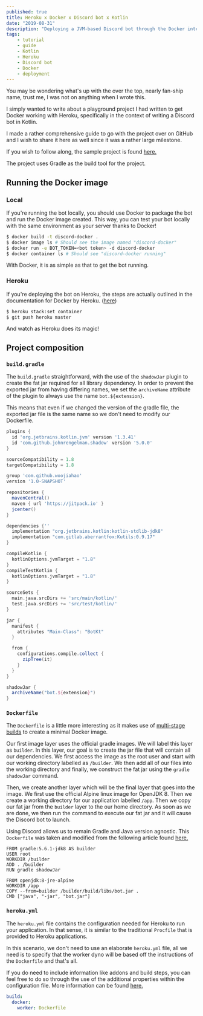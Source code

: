 ```yaml
---
published: true
title: Heroku x Docker x Discord bot x Kotlin
date: "2019-08-31"
description: "Deploying a JVM-based Discord bot through the Docker integration with Heroku"
tags:
    - tutorial
    - guide
    - Kotlin
    - Heroku
    - Discord bot
    - Docker
    - deployment
---
```


You may be wondering what's up with the over the top, nearly fan-ship name, trust me, I was not on anything when I wrote this.

I simply wanted to write about a playground project I had written to get Docker working with Heroku, specifically in the context of writing a Discord bot in Kotlin.

I made a rather comprehensive guide to go with the project over on GitHub and I wish to share it here as well since it was a rather large milestone.

If you wish to follow along, the sample project is found [here.](https://github.com/woojiahao/discord-docker)

The project uses Gradle as the build tool for the project. 

## Running the Docker image
### Local
If you're running the bot locally, you should use Docker to package the bot and run the Docker image created. This way, you can test your bot locally with the same environment as your server thanks to Docker!

```bash
$ docker build -t discord-docker .
$ docker image ls # Should see the image named "discord-docker"
$ docker run -e BOT_TOKEN=<bot token> -d discord-docker
$ docker container ls # Should see "discord-docker running"
```

With Docker, it is as simple as that to get the bot running. 

### Heroku
If you're deploying the bot on Heroku, the steps are actually outlined in the documentation for Docker by Heroku. ([here](https://devcenter.heroku.com/articles/build-docker-images-heroku-yml))

```bash
$ heroku stack:set container
$ git push heroku master
```

And watch as Heroku does its magic!

## Project composition
### `build.gradle`
The `build.gradle` straightforward, with the use of the `shadowJar` plugin to create the fat jar required for all library dependency. In order to prevent the exported jar from having differing names, we set the `archiveName` attribute of the plugin to always use the name `bot.${extension}`.

This means that even if we changed the version of the gradle file, the exported jar file is the same name so we don't need to modify our Dockerfile.

```groovy
plugins {
  id 'org.jetbrains.kotlin.jvm' version '1.3.41'
  id 'com.github.johnrengelman.shadow' version '5.0.0'
}

sourceCompatibility = 1.8
targetCompatibility = 1.8

group 'com.github.woojiahao'
version '1.0-SNAPSHOT'

repositories {
  mavenCentral()
  maven { url 'https://jitpack.io' }
  jcenter()
}

dependencies {''
  implementation "org.jetbrains.kotlin:kotlin-stdlib-jdk8"
  implementation "com.gitlab.aberrantfox:Kutils:0.9.17"
}

compileKotlin {
  kotlinOptions.jvmTarget = "1.8"
}
compileTestKotlin {
  kotlinOptions.jvmTarget = "1.8"
}

sourceSets {
  main.java.srcDirs += 'src/main/kotlin/'
  test.java.srcDirs += 'src/test/kotlin/'
}

jar {
  manifest {
    attributes "Main-Class": "BotKt"
  }

  from {
    configurations.compile.collect {
      zipTree(it)
    }
  }
}

shadowJar {
  archiveName("bot.${extension}")
}
```

### `Dockerfile`
The `Dockerfile` is a little more interesting as it makes use of [multi-stage builds](https://docs.docker.com/v17.09/engine/userguide/eng-image/multistage-build/) to create a minimal Docker image. 

Our first image layer uses the official gradle images. We will label this layer as `builder`. In this layer, our goal is to create the jar file that will contain all our dependencies. We first access the image as the root user and start with our working directory labelled as `/builder`. We then add all of our files into the working directory and finally, we construct the fat jar using the `gradle shadowJar` command.

Then, we create another layer which will be the final layer that goes into the image. We first use the official Alpine linux image for OpenJDK 8. Then we create a working directory for our application labelled `/app`. Then we copy our fat jar from the `builder` layer to the our home directory. As soon as we are done, we then run the command to execute our fat jar and it will cause the Discord bot to launch.

Using Discord allows us to remain Gradle and Java version agnostic. This `Dockerfile` was taken and modified from the following article found [here.](https://www.richyhbm.co.uk/posts/kotlin-docker-spring-oh-my/)

```docker
FROM gradle:5.6.1-jdk8 AS builder
USER root
WORKDIR /builder
ADD . /builder
RUN gradle shadowJar

FROM openjdk:8-jre-alpine
WORKDIR /app
COPY --from=builder /builder/build/libs/bot.jar .
CMD ["java", "-jar", "bot.jar"]
```

### `heroku.yml`
The `heroku.yml` file contains the configuration needed for Heroku to run your application. In that sense, it is similar to the traditional `Procfile` that is provided to Heroku applications.

In this scenario, we don't need to use an elaborate `heroku.yml` file, all we need is to specify that the worker dyno will be based off the instructions of the `Dockerfile` and that's all. 

If you do need to include information like addons and build steps, you can feel free to do so through the use of the additional properties within the configuration file. More information can be found [here.](https://devcenter.heroku.com/articles/build-docker-images-heroku-yml)

```yaml
build:
  docker:
    worker: Dockerfile
```
